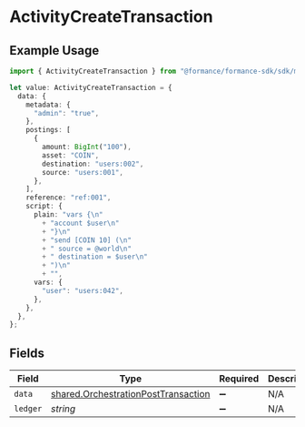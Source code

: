 # ActivityCreateTransaction

## Example Usage

```typescript
import { ActivityCreateTransaction } from "@formance/formance-sdk/sdk/models/shared";

let value: ActivityCreateTransaction = {
  data: {
    metadata: {
      "admin": "true",
    },
    postings: [
      {
        amount: BigInt("100"),
        asset: "COIN",
        destination: "users:002",
        source: "users:001",
      },
    ],
    reference: "ref:001",
    script: {
      plain: "vars {\n"
        + "account $user\n"
        + "}\n"
        + "send [COIN 10] (\n"
        + "	source = @world\n"
        + "	destination = $user\n"
        + ")\n"
        + "",
      vars: {
        "user": "users:042",
      },
    },
  },
};
```

## Fields

| Field                                                                                             | Type                                                                                              | Required                                                                                          | Description                                                                                       |
| ------------------------------------------------------------------------------------------------- | ------------------------------------------------------------------------------------------------- | ------------------------------------------------------------------------------------------------- | ------------------------------------------------------------------------------------------------- |
| `data`                                                                                            | [shared.OrchestrationPostTransaction](../../../sdk/models/shared/orchestrationposttransaction.md) | :heavy_minus_sign:                                                                                | N/A                                                                                               |
| `ledger`                                                                                          | *string*                                                                                          | :heavy_minus_sign:                                                                                | N/A                                                                                               |
